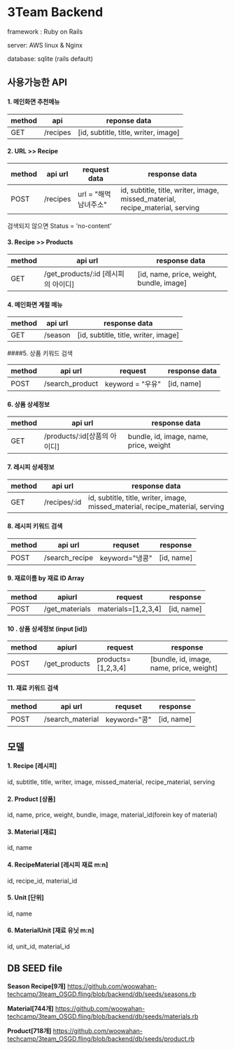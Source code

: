 # 3Team Backend

framework : Ruby on Rails

server: AWS linux & Nginx

database: sqlite (rails default)



## 사용가능한 API

#### 1. 메인화면 추천메뉴

| method | api      | reponse data                         |
| ------ | -------- | ------------------------------------ |
| GET    | /recipes | [id, subtitle, title, writer, image] |

#### 2. URL >> Recipe

| method | api url  | request data   | response data                            |
| ------ | -------- | -------------- | ---------------------------------------- |
| POST   | /recipes | url = "해먹남녀주소" | id, subtitle, title, writer, image, missed_material, recipe_material, serving |

검색되지 않으면 Status = 'no-content'

#### 3. Recipe >> Products

| method | api url                      | response data                            |
| ------ | ---------------------------- | ---------------------------------------- |
| GET    | /get_products/:id [레시피의 아이디] | [id, name, price, weight, bundle, image] |

#### 4. 메인화면 계절 메뉴

| method | api url | response data                        |
| ------ | ------- | ------------------------------------ |
| GET    | /season | [id, subtitle, title, writer, image] |

####5. 상품 키워드 검색

| method | api url         | request        | response data |
| ------ | --------------- | -------------- | ------------- |
| POST   | /search_product | keyword = "우유" | [id, name]    |

#### 6. 상품 상세정보

| method | api url                | response data                          |
| ------ | ---------------------- | -------------------------------------- |
| GET    | /products/:id[상품의 아이디] | bundle, id, image, name, price, weight |

#### 7. 레시피 상세정보 

| method | api url      | response data                            |
| ------ | ------------ | ---------------------------------------- |
| GET    | /recipes/:id | id, subtitle, title, writer, image, missed_material, recipe_material, serving |

#### 8. 레시피 키워드 검색

| method | api url        | requset      | response   |
| ------ | -------------- | ------------ | ---------- |
| POST   | /search_recipe | keyword="냉콩" | [id, name] |

#### 9. 재료이름 by 재료 ID Array

| method | apiurl         | request             | response   |
| ------ | -------------- | ------------------- | ---------- |
| POST   | /get_materials | materials=[1,2,3,4] | [id, name] |

#### 10 . 상품 상세정보 (input [id])

| method | apiurl        | request            | response                                 |
| ------ | ------------- | ------------------ | ---------------------------------------- |
| POST   | /get_products | products=[1,2,3,4] | [bundle, id, image, name, price, weight] |

#### 11. 재료 키워드 검색

| method | api url          | requset     | response   |
| ------ | ---------------- | ----------- | ---------- |
| POST   | /search_material | keyword="콩" | [id, name] |



## 모델

#### 1. Recipe [레시피]

id,  subtitle, title, writer, image, missed_material, recipe_material, serving

#### 2. Product [상품]

id, name, price, weight, bundle, image, material_id(forein key of material)

#### 3. Material [재료]

id, name

#### 4. RecipeMaterial [레시피 재료 m:n]

id, recipe_id, material_id

#### 5. Unit [단위]

id, name

#### 6. MaterialUnit [재료 유닛 m:n]

id, unit_id, material_id



## DB SEED file

**Season Recipe[9개]** https://github.com/woowahan-techcamp/3team_OSGD.fling/blob/backend/db/seeds/seasons.rb

**Material[744개]** https://github.com/woowahan-techcamp/3team_OSGD.fling/blob/backend/db/seeds/materials.rb 

**Product[718개]** https://github.com/woowahan-techcamp/3team_OSGD.fling/blob/backend/db/seeds/product.rb